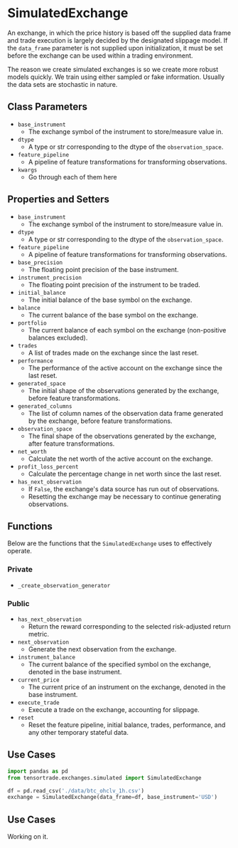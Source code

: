 # SimulatedExchange

An exchange, in which the price history is based off the supplied data frame and trade execution is largely decided by the designated slippage model. If the `data_frame` parameter is not supplied upon initialization, it must be set before the exchange can be used within a trading environment.

The reason we create simulated exchanges is so we create more robust models quickly. We train using either sampled or fake information. Usually the data sets are stochastic in nature.

## Class Parameters

- `base_instrument`
  - The exchange symbol of the instrument to store/measure value in.
- `dtype`
  - A type or str corresponding to the dtype of the `observation_space`.
- `feature_pipeline`
  - A pipeline of feature transformations for transforming observations.
- `kwargs`
  - Go through each of them here

## Properties and Setters

- `base_instrument`
  - The exchange symbol of the instrument to store/measure value in.
- `dtype`
  - A type or str corresponding to the dtype of the `observation_space`.
- `feature_pipeline`
  - A pipeline of feature transformations for transforming observations.
- `base_precision`
  - The floating point precision of the base instrument.
- `instrument_precision`
  - The floating point precision of the instrument to be traded.
- `initial_balance`
  - The initial balance of the base symbol on the exchange.
- `balance`
  - The current balance of the base symbol on the exchange.
- `portfolio`
  - The current balance of each symbol on the exchange (non-positive balances excluded).
- `trades`
  - A list of trades made on the exchange since the last reset.
- `performance`
  - The performance of the active account on the exchange since the last reset.
- `generated_space`
  - The initial shape of the observations generated by the exchange, before feature transformations.
- `generated_columns`
  - The list of column names of the observation data frame generated by the exchange, before feature transformations.
- `observation_space`
  - The final shape of the observations generated by the exchange, after feature transformations.
- `net_worth`
  - Calculate the net worth of the active account on the exchange.
- `profit_loss_percent`
  - Calculate the percentage change in net worth since the last reset.
- `has_next_observation`
  - If `False`, the exchange's data source has run out of observations.
  - Resetting the exchange may be necessary to continue generating observations.

## Functions

Below are the functions that the `SimulatedExchange` uses to effectively operate.

### Private

- `_create_observation_generator`

### Public

- `has_next_observation`
  - Return the reward corresponding to the selected risk-adjusted return metric.
- `next_observation`
  - Generate the next observation from the exchange.
- `instrument_balance`
  - The current balance of the specified symbol on the exchange, denoted in the base instrument.
- `current_price`
  - The current price of an instrument on the exchange, denoted in the base instrument.
- `execute_trade`
  - Execute a trade on the exchange, accounting for slippage.
- `reset`
  - Reset the feature pipeline, initial balance, trades, performance, and any other temporary stateful data.

## Use Cases

```py
import pandas as pd
from tensortrade.exchanges.simulated import SimulatedExchange

df = pd.read_csv('./data/btc_ohclv_1h.csv')
exchange = SimulatedExchange(data_frame=df, base_instrument='USD')
```

## Use Cases

Working on it.

<!-- **Use Case #1**

```py
```

**Use Case #2**

```py
``` -->
